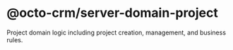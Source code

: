 # @octo-crm/server-domain-project
Project domain logic including project creation, management, and business rules.
